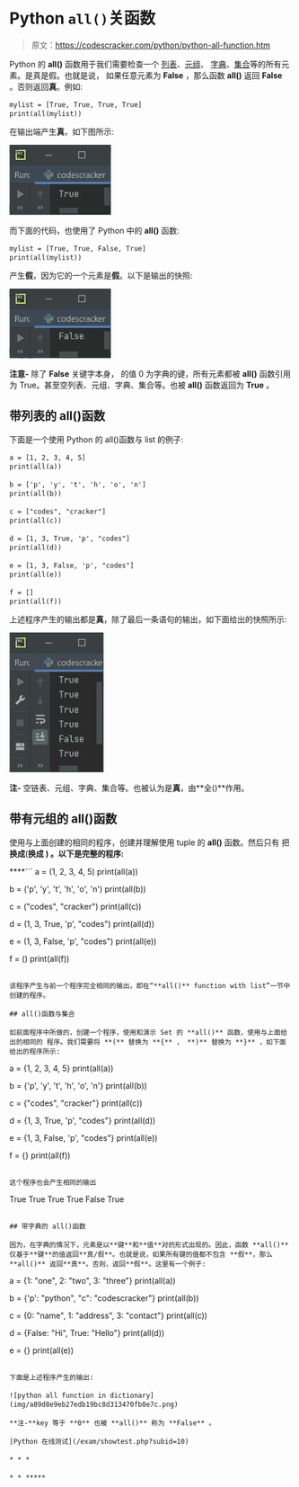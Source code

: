 # Python `all()`关函数

> 原文：<https://codescracker.com/python/python-all-function.htm>

Python 的 **all()** 函数用于我们需要检查一个 [列表](/python/python-lists.htm)、[元组](/python/python-tuples.htm)、 [字典](/python/python-dictionary.htm)、[集合](/python/python-set.htm)等的所有元素。是真是假。也就是说， 如果任意元素为 **False** ，那么函数 **all()** 返回 **False** 。否则返回**真**。例如:

```
mylist = [True, True, True, True]
print(all(mylist))
```

在输出端产生**真**，如下图所示:

![python all function](img/c781c1384a1018c03746c3d95d1772da.png)

而下面的代码，也使用了 Python 中的 **all()** 函数:

```
mylist = [True, True, False, True]
print(all(mylist))
```

产生**假**，因为它的一个元素是**假**。以下是输出的快照:

![all function in python](img/6ff8eb4b5416fec9259a1cc29c9b9d9a.png)

**注意-** 除了 **False** 关键字本身， 的值 0 为字典的键，所有元素都被 **all()** 函数引用为 True。甚至空列表、元组、字典、集合等。也被 **all()** 函数返回为 **True** 。

## 带列表的 all()函数

下面是一个使用 Python 的 all()函数与 list 的例子:

```
a = [1, 2, 3, 4, 5]
print(all(a))

b = ['p', 'y', 't', 'h', 'o', 'n']
print(all(b))

c = ["codes", "cracker"]
print(all(c))

d = [1, 3, True, 'p', "codes"]
print(all(d))

e = [1, 3, False, 'p', "codes"]
print(all(e))

f = []
print(all(f))
```

上述程序产生的输出都是**真**，除了最后一条语句的输出，如下面给出的快照所示:

![all function example python](img/9cf53c3a59032911edb590815f8dcd1e.png)

**注-** 空链表、元组、字典、集合等。也被认为是**真**，由**全()**作用。

## 带有元组的 all()函数

使用与上面创建的相同的程序，创建并理解使用 tuple 的 **all()** 函数。然后只有 把**换成**(****换成 **)** 。以下是完整的程序:****

 ****```
a = (1, 2, 3, 4, 5)
print(all(a))

b = ('p', 'y', 't', 'h', 'o', 'n')
print(all(b))

c = ("codes", "cracker")
print(all(c))

d = (1, 3, True, 'p', "codes")
print(all(d))

e = (1, 3, False, 'p', "codes")
print(all(e))

f = ()
print(all(f))
```

该程序产生与前一个程序完全相同的输出，即在“**all()** function with list”一节中创建的程序。

## all()函数与集合

如前面程序中所做的，创建一个程序，使用和演示 Set 的 **all()** 函数，使用与上面给出的相同的 程序。我们需要将 **(** 替换为 **{** ， **)** 替换为 **}** ，如下面给出的程序所示:

```
a = {1, 2, 3, 4, 5}
print(all(a))

b = {'p', 'y', 't', 'h', 'o', 'n'}
print(all(b))

c = {"codes", "cracker"}
print(all(c))

d = {1, 3, True, 'p', "codes"}
print(all(d))

e = {1, 3, False, 'p', "codes"}
print(all(e))

f = {}
print(all(f))
```

这个程序也会产生相同的输出

```
True
True
True
True
False
True
```

## 带字典的 all()函数

因为，在字典的情况下，元素是以**键**和**值**对的形式出现的。因此，函数 **all()** 仅基于**键**的值返回**真/假**。也就是说，如果所有键的值都不包含 **假**，那么 **all()** 返回**真**。否则，返回**假**。这里有一个例子:

```
a = {1: "one", 2: "two", 3: "three"}
print(all(a))

b = {'p': "python", "c": "codescracker"}
print(all(b))

c = {0: "name", 1: "address", 3: "contact"}
print(all(c))

d = {False: "Hi", True: "Hello"}
print(all(d))

e = {}
print(all(e))
```

下面是上述程序产生的输出:

![python all function in dictionary](img/a89d8e9eb27edb19bc8d313470fb0e7c.png)

**注-**key 等于 **0** 也被 **all()** 称为 **False** 。

[Python 在线测试](/exam/showtest.php?subid=10)

* * *

* * *****